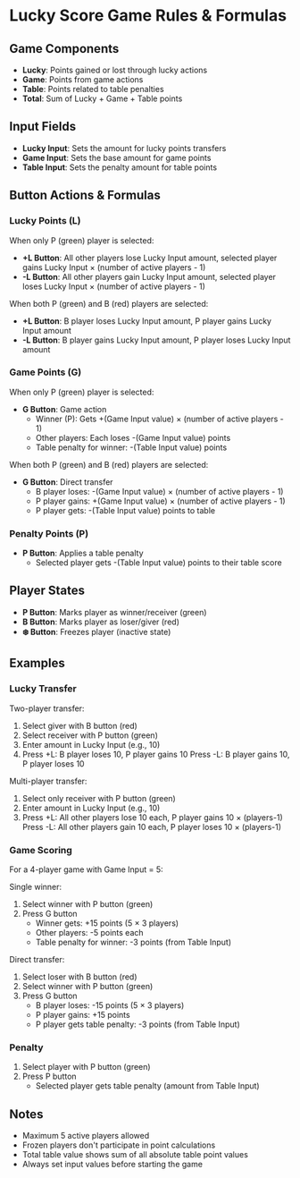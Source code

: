# Lucky Score Game Rules & Formulas

## Game Components
- **Lucky**: Points gained or lost through lucky actions
- **Game**: Points from game actions
- **Table**: Points related to table penalties
- **Total**: Sum of Lucky + Game + Table points

## Input Fields
- **Lucky Input**: Sets the amount for lucky points transfers
- **Game Input**: Sets the base amount for game points
- **Table Input**: Sets the penalty amount for table points

## Button Actions & Formulas

### Lucky Points (L)
When only P (green) player is selected:
- **+L Button**: All other players lose Lucky Input amount, selected player gains Lucky Input × (number of active players - 1)
- **-L Button**: All other players gain Lucky Input amount, selected player loses Lucky Input × (number of active players - 1)

When both P (green) and B (red) players are selected:
- **+L Button**: B player loses Lucky Input amount, P player gains Lucky Input amount
- **-L Button**: B player gains Lucky Input amount, P player loses Lucky Input amount

### Game Points (G)
When only P (green) player is selected:
- **G Button**: Game action
  - Winner (P): Gets +(Game Input value) × (number of active players - 1)
  - Other players: Each loses -(Game Input value) points
  - Table penalty for winner: -(Table Input value) points

When both P (green) and B (red) players are selected:
- **G Button**: Direct transfer
  - B player loses: -(Game Input value) × (number of active players - 1)
  - P player gains: +(Game Input value) × (number of active players - 1)
  - P player gets: -(Table Input value) points to table

### Penalty Points (P)
- **P Button**: Applies a table penalty
  - Selected player gets -(Table Input value) points to their table score

## Player States
- **P Button**: Marks player as winner/receiver (green)
- **B Button**: Marks player as loser/giver (red)
- **❄️ Button**: Freezes player (inactive state)

## Examples

### Lucky Transfer
Two-player transfer:
1. Select giver with B button (red)
2. Select receiver with P button (green)
3. Enter amount in Lucky Input (e.g., 10)
4. Press +L: B player loses 10, P player gains 10
   Press -L: B player gains 10, P player loses 10

Multi-player transfer:
1. Select only receiver with P button (green)
2. Enter amount in Lucky Input (e.g., 10)
3. Press +L: All other players lose 10 each, P player gains 10 × (players-1)
   Press -L: All other players gain 10 each, P player loses 10 × (players-1)

### Game Scoring
For a 4-player game with Game Input = 5:

Single winner:
1. Select winner with P button (green)
2. Press G button
   - Winner gets: +15 points (5 × 3 players)
   - Other players: -5 points each
   - Table penalty for winner: -3 points (from Table Input)

Direct transfer:
1. Select loser with B button (red)
2. Select winner with P button (green)
3. Press G button
   - B player loses: -15 points (5 × 3 players)
   - P player gains: +15 points
   - P player gets table penalty: -3 points (from Table Input)

### Penalty
1. Select player with P button (green)
2. Press P button
   - Selected player gets table penalty (amount from Table Input)

## Notes
- Maximum 5 active players allowed
- Frozen players don't participate in point calculations
- Total table value shows sum of all absolute table point values
- Always set input values before starting the game 
